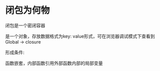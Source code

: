<!--
 * @Author: mrzou
 * @Date: 2021-08-17 16:52:38
 * @LastEditors: mrzou
 * @LastEditTime: 2021-08-17 23:21:36
 * @Description: file content
-->

# 闭包为何物
闭包是一个密闭容器

是一个对象，存放数据格式为key: value形式，可在浏览器调试模式下查看到Global -> closure

形成条件:

函数嵌套，内部函数引用外部函数内部的局部变量

